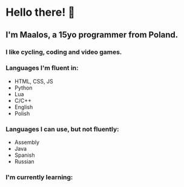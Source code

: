 # Hello there! 👋
## I'm Maalos, a 15yo programmer from Poland.
### I like cycling, coding and video games.
### Languages I'm fluent in:
- HTML, CSS, JS
- Python
- Lua
- C/C++
- English
- Polish

### Languages I can use, but not fluently:
- Assembly
- Java
- Spanish
- Russian

### I'm currently learning:
